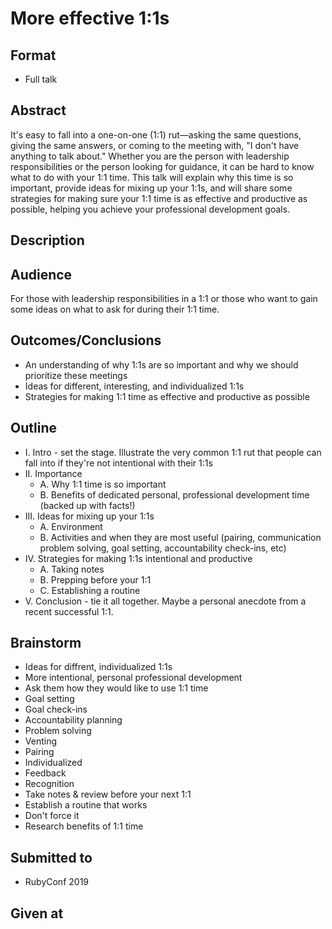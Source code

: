 # More effective 1:1s

## Format

* Full talk

## Abstract
It's easy to fall into a one-on-one (1:1) rut—asking the same questions, giving the same answers, or coming to the meeting with, "I don't have anything to talk about." Whether you are the person with leadership responsibilities or the person looking for guidance, it can be hard to know what to do with your 1:1 time. This talk will explain why this time is so important, provide ideas for mixing up your 1:1s, and will share some strategies for making sure your 1:1 time is as effective and productive as possible, helping you achieve your professional development goals.

## Description


## Audience
For those with leadership responsibilities in a 1:1 or those who want to gain some ideas on what to ask for during their 1:1 time.

## Outcomes/Conclusions
- An understanding of why 1:1s are so important and why we should prioritize these meetings
- Ideas for different, interesting, and individualized 1:1s
- Strategies for making 1:1 time as effective and productive as possible


## Outline
- I. Intro - set the stage. Illustrate the very common 1:1 rut that people can fall into if they're not intentional with their 1:1s
- II. Importance
    - A. Why 1:1 time is so important 
    - B. Benefits of dedicated personal, professional development time (backed up with facts!)
- III. Ideas for mixing up your 1:1s
    - A. Environment
    - B. Activities and when they are most useful (pairing, communication problem solving, goal setting, accountability check-ins, etc)
- IV. Strategies for making 1:1s intentional and productive
    - A. Taking notes
    - B. Prepping before your 1:1
    - C. Establishing a routine
- V. Conclusion - tie it all together. Maybe a personal anecdote from a recent successful 1:1.

## Brainstorm
- Ideas for diffrent, individualized 1:1s
- More intentional, personal professional development
- Ask them how they would like to use 1:1 time
- Goal setting
- Goal check-ins
- Accountability planning
- Problem solving
- Venting
- Pairing
- Individualized
- Feedback
- Recognition
- Take notes & review before your next 1:1
- Establish a routine that works
- Don't force it
- Research benefits of 1:1 time


## Submitted to
- RubyConf 2019

## Given at

